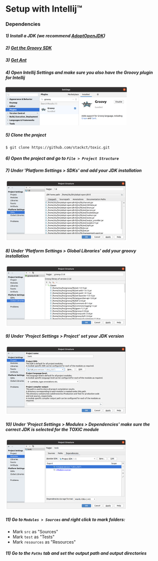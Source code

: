 # Setup with Intellij™

### Dependencies


##### 1) Install a JDK (we recommend [AdoptOpenJDK](https://adoptopenjdk.net/))

##### 2) [Get the Groovy SDK](http://groovy-lang.org/)

##### 3) [Get Ant](https://ant.apache.org/)

##### 4) Open Intellij Settings and make sure you also have the Groovy plugin for Intellij
<img src="readmeimages/groovy.png" width="400px"/>

##### 5) Clone the project

`$ git clone https://github.com/stackct/toxic.git`

##### 6) Open the project and go to `File > Project Structure`

##### 7) Under 'Platform Settings > SDKs' and add your JDK installation
<img src="readmeimages/sdks.png" width="400px"/>

##### 8) Under 'Platform Settings > Global Libraries' add your groovy installation
<img src="readmeimages/libraries.png" width="400px"/>

##### 9) Under 'Project Settings > Project' set your JDK version
<img src="readmeimages/sdk.png" width="400px"/>

##### 10) Under 'Project Settings > Modules > Dependencies' make sure the correct JDK is selected for the TOXIC module
<img src="readmeimages/modules.png" width="400px"/>

##### 11) Go to `Modules > Sources` and right click to mark folders:

- Mark `src` as "Sources"
- Mark `test` as "Tests"
- Mark `resources` as "Resources"

##### 11) Go to the `Paths` tab and set the output path and output directories
